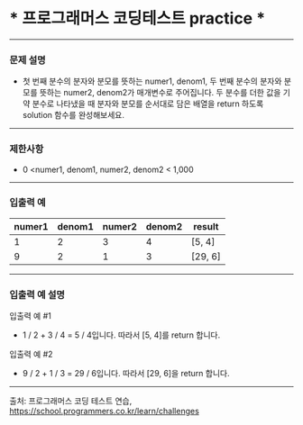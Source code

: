 # * 프로그래머스 코딩테스트 practice * #

- - - 
### 문제 설명

- 첫 번째 분수의 분자와 분모를 뜻하는 numer1, denom1, 두 번째 분수의 분자와 분모를 뜻하는 numer2, denom2가 매개변수로 주어집니다. 두 분수를 더한 값을 기약 분수로 나타냈을 때 분자와 분모를 순서대로 담은 배열을 return 하도록 solution 함수를 완성해보세요.
---
### 제한사항

- 0 <numer1, denom1, numer2, denom2 < 1,000

---
### 입출력 예


| numer1 | denom1 | numer2 | denom2 | result  |
|--------|--------|--------|--------|---------|
| 1      | 2      | 3      | 4      | [5, 4]  |
| 9      | 2      | 1      | 3      | [29, 6] |

---
### 입출력 예 설명 

입출력 예 #1
- 1 / 2 + 3 / 4 = 5 / 4입니다. 따라서 [5, 4]를 return 합니다.

입출력 예 #2
- 9 / 2 + 1 / 3 = 29 / 6입니다. 따라서 [29, 6]을 return 합니다.
- - -

출처: 프로그래머스 코딩 테스트 연습, https://school.programmers.co.kr/learn/challenges